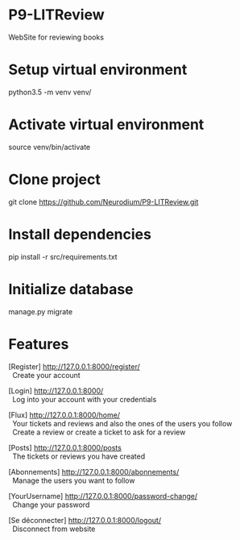 # P9-LITReview
 WebSite for reviewing books

# Setup virtual environment
python3.5 -m venv venv/

# Activate virtual environment
source venv/bin/activate

# Clone project
git clone https://github.com/Neurodium/P9-LITReview.git

# Install dependencies
pip install -r src/requirements.txt

# Initialize database
manage.py migrate

# Features
[Register] http://127.0.0.1:8000/register/<br>
&nbsp;&nbsp;Create your account
  
[Login] http://127.0.0.1:8000/<br>
&nbsp;&nbsp;Log into your account with your credentials 
  
[Flux] http://127.0.0.1:8000/home/<br>
&nbsp;&nbsp;Your tickets and reviews and also the ones of the users you follow <br>
&nbsp;&nbsp;Create a review or create a ticket to ask for a review
  
[Posts] http://127.0.0.1:8000/posts<br>
&nbsp;&nbsp;The tickets or reviews you have created 
  
[Abonnements] http://127.0.0.1:8000/abonnements/<br>
&nbsp;&nbsp;Manage the users you want to follow

[YourUsername] http://127.0.0.1:8000/password-change/<br>
&nbsp;&nbsp;Change your password
  
[Se déconnecter] http://127.0.0.1:8000/logout/<br>
&nbsp;&nbsp;Disconnect from website
